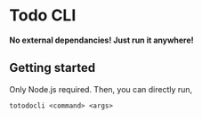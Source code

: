 # Todo CLI

**No external dependancies! Just run it anywhere!**

## Getting started

Only Node.js required. Then, you can directly run,

`totodocli <command> <args>`
